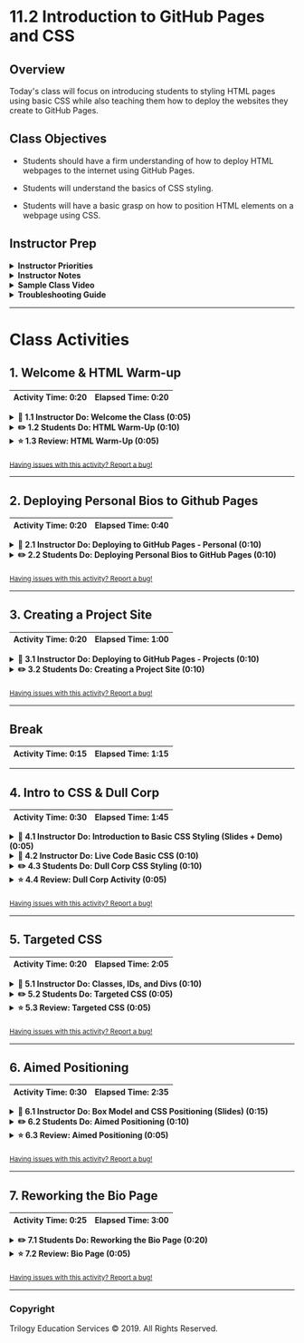 # 11.2 Introduction to GitHub Pages and CSS

## Overview

Today's class will focus on introducing students to styling HTML pages using basic CSS while also teaching them how to deploy the websites they create to GitHub Pages.

## Class Objectives

* Students should have a firm understanding of how to deploy HTML webpages to the internet using GitHub Pages.

* Students will understand the basics of CSS styling.

* Students will have a basic grasp on how to position HTML elements on a webpage using CSS.

## Instructor Prep

<details>
    <summary><strong>Instructor Priorities</strong></summary>

* Since we are going to start off this class by creating a personal/organization site using GitHub Pages, it would be a good idea to create an account specifically for your class that you can work with. Do this before today's class if you can.

* Students should fully understand how to deploy simple HTML/CSS webpages to GitHub Pages

* Students should have a basic understanding on how to use CSS to style and design basic HTML webpages

</details>

<details>
    <summary><strong>Instructor Notes</strong></summary>

* The main priority of this class is to get students comfortable using CSS. While it is important for your students to understand how to deploy to GitHub Pages as well, students will need a solid foundation of CSS in order to understand the topics covered in the next class.

* This class is also a critical step towards the next Career Services Milestone. Students will need an employer competitive portfolio to showcase their work. The material covered today will enable students to complete this next milestone. Look for talking points about this at the end of today's lesson.

* We are going to be covering a lot of material in very little time today and, as such, there may be times when your students are confused as to why something works the way it does. This will especially be the case when you get to the sections on floats and positioning. If/When this happens, make sure to assist your students as best you can and let them know just how many external resources there are which could help them better understand some of the complexities of CSS styling.

* Remember, we are simply trying to instill our students with a solid grasp of the fundamentals. Try not to go too far off-topic answering questions regarding complicated styling. Much of what we teach today is going to be supplemented and made easier next class through Bootstrap. Watch out for positioning especially as that topic can be a major time sink.

* Lastly, as a reminder these slideshows are for instructor use only - when distributing slides to students, please first export the slides to a PDF file. You may then send out the PDF file.

* Please reference our [Student FAQ](../../../05-Instructor-Resources/README.md#unit-11-web) for answers to questions frequently asked by students of this program. If you have any recommendations for additional questions, feel free to log an issue or a pull request with your desired additions.

</details>

<details>
    <summary><strong>Sample Class Video</strong></summary>

* To view an example class lecture visit (Note video may not reflect latest lesson plan): [Class Video](https://codingbootcamp.hosted.panopto.com/Panopto/Pages/Viewer.aspx?id=df02fb76-0f16-4de5-bf4b-05096f00723b)

</details>

<details>
    <summary><strong>Troubleshooting Guide</strong></summary>

* Below is a list of the most common issues that students present when trying to do Github Pages deployments.

* **Forgetting to "git add", "git commit -m":** Often students will completely skip the step where they save and commit their changes prior to pushing to GitHub. This will mean their web page is essentially blank. As a starting point, ensure their code is present in GitHub.

* **Didn't name the repo correctly:** Students will likely not name the repository for their custom site correctly - ensure it follows the pattern `_username_.github.io`

* **Images and/or CSS not appearing:** All filenames and paths are case sensitive. Ensure that all links in HTML are using case-sensitive paths that match the folder directories casing.

* **Not using relative paths:** Many students are still using absolute paths to reference their CSS or image files. Help them to convert these to relative paths.

* **Not knowing where their site deployed:** Show students that they need to login to the site and they will see the new app deployed on their menu. Give them guidance as to what the URL for their repo will be.

* Beyond that... Good luck!

</details>

- - -

# Class Activities

## 1. Welcome & HTML Warm-up

| Activity Time:       0:20 |  Elapsed Time:      0:20  |
|---------------------------|---------------------------|

<details>
    <summary><strong>📣 1.1 Instructor Do: Welcome the Class (0:05)</strong></summary>

* Open the [slideshow](https://docs.google.com/presentation/d/1GfR6zMkrNdpm9Dwe0hQgDtB82i8Ab82Sc469XzSw8c8/edit?usp=sharing) and use slides 1 and 2 to welcome the students.

* Take a few moments to welcome the class and remind them of this week's topic: basic web development.

* Let them know that today's class will be focusing on deploying simple webpages to the internet and styling them using CSS

* Before diving into new content, however, slack out the following activity to refresh students on the basics of HTML

</details>

<details>
    <summary><strong>✏️ 1.2 Students Do: HTML Warm-Up (0:10)</strong></summary>

* Open the [slideshow](https://docs.google.com/presentation/d/1GfR6zMkrNdpm9Dwe0hQgDtB82i8Ab82Sc469XzSw8c8/edit?usp=sharing) and use slides 3 and 4 to present this activity to the class.

* For this activity, students will create an HTML page to serve as a personal bio.

* **Instructions:** [README](Activities/01-Stu_HTMLBio/README.md)

</details>

<details>
    <summary><strong>⭐ 1.3 Review: HTML Warm-Up (0:05)</strong></summary>

* Open the [slideshow](https://docs.google.com/presentation/d/1GfR6zMkrNdpm9Dwe0hQgDtB82i8Ab82Sc469XzSw8c8/edit?usp=sharing) and use slide 5 to review this activity.

* Invite some students from the class to share their code on Slack so that they can show off their work.

  * Do a walk through of the code with your class, calling upon students to explain the HTML to their peers.

* If no one was able to find a solution to the bonus, take a few moments to explain how you can use links to move between pages contained within the same folder system.

  * The address for the link is the path to the file within your folder system. So if the HTML files were stored in the same folder, the link would be `<a href="filename.html">Link to File</a>`

  * Make certain to point out to the class that it is far wiser to use relative paths and not absolute paths when linking between files within the folder system. This ensures that, when the files are eventually deployed, the path linking between the pages changes to fit the new folder system.

</details>

<sub>[Having issues with this activity? Report a bug!](https://bit.ly/2UV4ydw)</sub>

- - -

## 2. Deploying Personal Bios to Github Pages

| Activity Time:       0:20 |  Elapsed Time:      0:40  |
|---------------------------|---------------------------|

<details>
    <summary><strong>📣 2.1 Instructor Do: Deploying to GitHub Pages - Personal (0:10)</strong></summary>

* Open the [slideshow](https://docs.google.com/presentation/d/1GfR6zMkrNdpm9Dwe0hQgDtB82i8Ab82Sc469XzSw8c8/edit?usp=sharing) and use slides 6 - 8 to over this lesson.

* Now that our class has created a few basic webpages locally, it's about time we started putting these pages online for the world to see. In order to do this, we are going to be hosting our websites on GitHub Pages.

* Explain to the class what the concept of a "host" is.

  * A web host is the activity or business of providing storage space and access for websites. You cannot put a website online without it being hosted on a server somewhere.

* Open up the [GitHub Pages website](https://pages.github.com/) and explain how it essentially allows us to turn GitHub repositories into live webpages without having to worry about pushing our code to another web host provider.

  * GitHub Pages even boasts about how it can turn simple text documents into live websites using a built-in system called "Jekyll"... We will not be using this at the moment but it is very cool. Your students may want to look into it at some point in the future.

  * GitHub Pages also allows you to create personal/organization sites for your account OR sites that are specific to a project! We will be going over both methods.

* Walk through the steps of creating a personal website using GitHub Pages...

  1. Create a new repository on GitHub called "_username_.github.io" where _username_ is your account name on GitHub.
  2. Next, open up Git Bash or Terminal on your computer. Navigate into the folder that you would like to store your project in and then clone the repository you just created.
  3. Within this new folder, add an HTML file called "index.html" which contains the code for the website you would like to publish.
  4. Add, commit, and push your changes to the repository and... That's it! Whenever anyone navigates to "_username_.github.io" they will now land on your webpage!
  5. Navigate to the website on your browser to show your class that the webpage is now fully online.

* Recap the steps for deploying to GitHub Pages one more time before continuing onto the next activity.

  1. New repo that is labeled "_username_.github.io".

     ![new repo](Images/create_repo.png)

  2. Navigate into a folder and clone the repo into it

  3. Add an HTML file named "index.html" and code out your webpage

     ![add_index](Images/add_index.png)

  4. Add, commit, and push your changes into the repository

  5. Go to the settings tab in the repo and scroll down to GitHub pages to confirm the page was published.

     ![settings](Images/settings_page.png)

  6. Finally click the link or navigate to `https://_username_.github.io` to visit the webpage.

</details>

<details>
    <summary><strong>✏️ 2.2 Students Do: Deploying Personal Bios to GitHub Pages (0:10)</strong></summary>

* For this activity, students will be deploying the bio pages they made in the last activity to Github Pages.

* Open the [slideshow](https://docs.google.com/presentation/d/1GfR6zMkrNdpm9Dwe0hQgDtB82i8Ab82Sc469XzSw8c8/edit?usp=sharing) and use slides 9 and 10 to to present this activity to the class.

* **Instructions:** [README](Activities/02-Stu_GithubPagesPersonal/README.md)

</details>

<sub>[Having issues with this activity? Report a bug!](https://bit.ly/3dRl46R)</sub>

- - -

## 3. Creating a Project Site

| Activity Time:       0:20 |  Elapsed Time:      1:00  |
|---------------------------|---------------------------|

<details>
    <summary><strong>📣 3.1 Instructor Do: Deploying to GitHub Pages - Projects (0:10)</strong></summary>

* Open the [slideshow](https://docs.google.com/presentation/d/1GfR6zMkrNdpm9Dwe0hQgDtB82i8Ab82Sc469XzSw8c8/edit?usp=sharing) and use slides 11 - 14 to go over this lesson.

* Not every website can be a personal website, however, as there are many times in which we will want to create websites that are customized for specific projects. Luckily for us, GitHub Pages includes a VERY simple way to deploy webpages for individual projects as well!

* Walk through the steps required to create a website for a specific repository...

  1. Create a new repository on your GitHub account. You can name this repository whatever you would like.
  2. Once inside of the repository, create a new file and name it "index.html"
  3. Add some very basic HTML into this file, save it, and then navigate into your repository's Settings tab.
  4. Scroll down to the GitHub Pages section and then, in the section labeled "Source", select that you would like to use the main branch as your source.
  5. Navigate to "_username_.github.io/_repositoryname_" and you will find that your new web page has gone live!

* It is very likely that your students will be wondering how to get a custom domain for their projects as opposed to a site that is clearly linked to their GitHub account...

  * Mention that custom domains are more heavily coveted since they are more easily searchable online. This means that custom domains have to be purchased from companies known as "DNS Providers". These companies allow users to buy and register unique domain names and connect that name to an IP address. **GitHub Pages does not sell domain names.**

  * Tell your students not to worry about custom domains at this time since it is not necessary for the web work that we will be doing. If they really wish to link a webpage of theirs to a custom domain, however, GitHub Pages has great documentation on how to go about doing this.

</details>

<details>
    <summary><strong>✏️ 3.2 Students Do: Creating a Project Site (0:10)</strong></summary>

* Open the [slideshow](https://docs.google.com/presentation/d/1GfR6zMkrNdpm9Dwe0hQgDtB82i8Ab82Sc469XzSw8c8/edit?usp=sharing) and use slides 15 - 17 to present this activity to the class.

* For this activity students will be creating a web page to display and explain a data science project they've already completed. Students will deploy the HTML to a github pages project page.

* **Instructions:** [README](Activities/03-Stu_GithubPagesProject/README.md)

</details>

<sub>[Having issues with this activity? Report a bug!](https://bit.ly/2w83Dho)</sub>

- - -

## Break

| Activity Time:       0:15 |  Elapsed Time:      1:15  |
|---------------------------|---------------------------|

- - -

## 4. Intro to CSS & Dull Corp

| Activity Time:       0:30 |  Elapsed Time:      1:45  |
|---------------------------|---------------------------|

<details>
    <summary><strong>📣 4.1 Instructor Do: Introduction to Basic CSS Styling (Slides + Demo) (0:05)</strong></summary>

* Congratulations! We now know how to make our web pages live for the entire world to see! That's pretty awesome! Well... Maybe minus the "pretty" part, at least. Our sites are still very basic looking. So how do we go about making our webpages look better?

* Luckily for us, another web development language was developed to work alongside HTML for exactly this purpose: CSS.

* CSS stands for "**C**ascading **S**tyle **S**heets" and it is a computer language which is used to "format" HTML. In simpler terms, CSS is a presentation language which tells web browsers how the content of a particular page should look.

* While HTML was developed to describe the content of a webpage, CSS was developed to present what that content should look like.

* Open the [slideshow](https://docs.google.com/presentation/d/1GfR6zMkrNdpm9Dwe0hQgDtB82i8Ab82Sc469XzSw8c8/edit?usp=sharing) and use slides 19 - 22 to present this lesson to the class.

</details>

<details>
    <summary><strong>📣 4.2 Instructor Do: Live Code Basic CSS (0:10)</strong></summary>

* Open the [slideshow](https://docs.google.com/presentation/d/1GfR6zMkrNdpm9Dwe0hQgDtB82i8Ab82Sc469XzSw8c8/edit?usp=sharing) and leave slide 23 while you live code.

* When prompted by the slide deck, create a new HTML file and show the class some examples of how CSS can be used to change a page's styling.

  * **Stick with very simple styling for now!** Show your class how to change coloring, size, font boldness/italics, and alignment. We will delve into more complex CSS styling soon enough.

  * An example of an HTML page with some CSS styling has been provided within [04-BasicCSS](./Activities/04-Ins_BasicCSS/Solved/quick-example-internal-css.html) for you to use, but it is recommended that you live code all of the CSS so that your students get a good example of its usage.

    * The same file minus the CSS styling can be found in [04-BasicCSS](Activities/04-Ins_BasicCSS/Unsolved/quick-example-no-CSS.html) as well.

* To start, alter the style of the page within a pair of `<style>` tags that are contained within the HTML file.

  * Show them how you can create a "stylesheet" which contains CSS rules that can then be applied to multiple tags/elements.

  * Make certain to point out the syntax of CSS once more
    ![CSS Syntax](./Images/CSS-Syntax.gif)
    * Selector points to the HTML element you would like to style
    * Declaration blocks are bounded by curly-brackets
    * Each declaration block is separated by semicolons
    * Each declaration includes a CSS property and a value that is separated by a colon

* Explain and show your students how they can also change the style of specific elements within the HTML tags themselves using "inline styling".

  * Point out that this is more tedious than just having a separate stylesheet, as inline styling applies only to the individual tags the `style=""` attribute is placed inside. It also takes away the benefits you get from having your content and presentation separate from one another, making the code that much harder to maintain.

* Once you have described the syntax of CSS and shown off how CSS stylesheets work, open up a new file, save it as `stylesheet.CSS`, place all of the CSS you have written into this file, and then explain how you can reference external stylesheets in HTML using a `<link>` tag.

  * Ask the class why it might be better to have an external stylesheet as opposed to having all of your CSS styling contained within the HTML file.

  * External stylesheets can be changed out more easily than having to rewrite every CSS rule

</details>

<details>
    <summary><strong>✏️ 4.3 Students Do: Dull Corp CSS Styling (0:10)</strong></summary>

* Open the [slideshow](https://docs.google.com/presentation/d/1GfR6zMkrNdpm9Dwe0hQgDtB82i8Ab82Sc469XzSw8c8/edit?usp=sharing) and use slides 24 and 25 to present this activity to the class.

* For this activity, students will be updating the _DULL Corporation's_ website so that it is not nearly so... Dull. To do so, they will be creating an external stylesheet and linking it to pre-made HTML.

* **Instructions:** [README](Activities/05-Stu_DullCorpCSS/README.md)

</details>

<details>
    <summary><strong>⭐ 4.4 Review: Dull Corp Activity (0:05)</strong></summary>

* Open the [slideshow](https://docs.google.com/presentation/d/1GfR6zMkrNdpm9Dwe0hQgDtB82i8Ab82Sc469XzSw8c8/edit?usp=sharing) and use slide 26 to review this activity.

* Open up the [solution file](Activities/05-Stu_DullCorpCSS/Solved) and go over the code contained within with your class.

* Answer whatever questions your students may have before moving onto the next activity

</details>

<sub>[Having issues with this activity? Report a bug!](https://bit.ly/34cyNRl)</sub>

- - -

## 5. Targeted CSS

| Activity Time:       0:20 |  Elapsed Time:      2:05  |
|---------------------------|---------------------------|

<details>
    <summary><strong>📣 5.1 Instructor Do: Classes, IDs, and Divs (0:10)</strong></summary>

* Open the [slideshow](https://docs.google.com/presentation/d/1GfR6zMkrNdpm9Dwe0hQgDtB82i8Ab82Sc469XzSw8c8/edit?usp=sharing) and use slides 27 - 29 to present this activity to the class.

* Before going back into the slides, explain to the class why changing entire HTML elements may not exactly be the best practice.

  * If we were to have a CSS rule that applies to all paragraph tags, then all of our paragraphs would look the same. What if we wanted one to look differently from another?

  * Luckily there are HTML classes and ids which allow us to pick and choose which HTML elements we want to style in particular ways.

* To create an HTML class, place a `class="((className))"` attribute within an HTML element. To reference that class within the CSS, simply put a period in front of _className_ in your stylesheet.

  * Show this to your students by live-coding the following HTML/CSS
    ![Classes Example](./Images/classesExample.png)

* To create an HTML id, place a `id="((idName))"` attribute within an HTML element. To reference that id within the CSS, simply put a hashtag in front of _idName_ in your stylesheet.

  * Show this to your students by live-coding the following HTML/CSS
    ![ID Example](./Images/idExample.png)

* As a callback to the previous class, ask your students what the differences between a `div` element and a `section` element are.

  * Explain that `div` elements are used to group elements into visually related segments while `section` elements define a specific part of a page and thus should be used as a container element regardless of styling.

  * Container elements like `div` and `section`, combined with classes and ids, allow users to group and style HTML elements in chunks. This is especially useful in positioning.

</details>

<details>
    <summary><strong>✏️ 5.2 Students Do: Targeted CSS (0:05)</strong></summary>

* Open the [slideshow](https://docs.google.com/presentation/d/1GfR6zMkrNdpm9Dwe0hQgDtB82i8Ab82Sc469XzSw8c8/edit?usp=sharing) and use slides 30 - 31 to present this activity to the class.

* In this activity, students will be given a very basic HTML file and will have to create an external CSS stylesheet which changes the page's styling.

* **Instructions:** [README](Activities/06-Stu_TargetedCSS/README.md)

</details>

<details>
    <summary><strong>⭐ 5.3 Review: Targeted CSS (0:05)</strong></summary>

* Open the [slideshow](https://docs.google.com/presentation/d/1GfR6zMkrNdpm9Dwe0hQgDtB82i8Ab82Sc469XzSw8c8/edit?usp=sharing) and use slide 32 to review this activity.

* Open up the [solved version](Activities/06-Stu_TargetedCSS/Solved) of the previous activity and go through the code with your class, answering whatever questions they may have.

</details>

<sub>[Having issues with this activity? Report a bug!](https://bit.ly/2UCHu4m)</sub>

- - -

## 6. Aimed Positioning

| Activity Time:       0:30 |  Elapsed Time:      2:35  |
|---------------------------|---------------------------|

<details>
    <summary><strong>📣 6.1 Instructor Do: Box Model and CSS Positioning (Slides) (0:15)</strong></summary>

* Open the [slideshow](https://docs.google.com/presentation/d/1GfR6zMkrNdpm9Dwe0hQgDtB82i8Ab82Sc469XzSw8c8/edit?usp=sharing) and use slide 34 to explain box models and slides 35 - 40 on using CSS to position elements, answering whatever questions the class may have.

  * After you have gotten through the slide on the box model, open up Google Chrome and show off the HTML/CSS inspector in its developer's tools.

  * For the time being, specifically focus upon the box-model visualizer.

  * Once you have covered the inspector, provide your students with some time in which to visit their favorite website and play around with the inspector on that page.

  * After a small amount of time has passed, continue through the slides once more.

* We are going to want to move through these slides on CSS Positioning rather quickly so that we can get into the [live-coding examples](Activities/07-Ins_CSSPositionedLayout).

  * If you are running low on time, it is more important to go over the positioning examples than it is to go through the slides themselves.

  * When going through the examples one-by-one, make sure to have the inspector open in Google Chrome so that we can show the class the differences between one form of CSS positioning and another both on the page and in the code.

  * If you have time, this would be a good opportunity to ask your students what they feel are the advantages and disadvantages of each form of positioning.

* Once you have completed the live-coding examples for CSS positioning, open the [slideshow](https://docs.google.com/presentation/d/1GfR6zMkrNdpm9Dwe0hQgDtB82i8Ab82Sc469XzSw8c8/edit?usp=sharing) and use slides 41 - 49 and 10 to move into floats and then dive into the next activity.

</details>

<details>
    <summary><strong>✏️ 6.2 Students Do: Aimed Positioning (0:10)</strong></summary>

* Open the [slideshow](https://docs.google.com/presentation/d/1GfR6zMkrNdpm9Dwe0hQgDtB82i8Ab82Sc469XzSw8c8/edit?usp=sharing) and use slides 50 and 51 to present this activity to the class.

* For this activity, students will be given an HTML file they will style using CSS. In particular, they will be positioning certain elements as described in the instructions.

* **Instructions:** [README](Activities/08-Stu_AimedPositioning/README.md)

</details>

<details>
    <summary><strong>⭐ 6.3 Review: Aimed Positioning (0:05)</strong></summary>

* Open the [slideshow](https://docs.google.com/presentation/d/1GfR6zMkrNdpm9Dwe0hQgDtB82i8Ab82Sc469XzSw8c8/edit?usp=sharing) and use slide 52 to review this activity.

* Bring the class altogether and then go over the activity once more as a class

* Ask the class which method was the easiest and which was the hardest

* Ask them if they can see any relative advantages and/or disadvantages to each individual method

  * Positioning can be used to better place elements without having to move them around in the HTML. They can also be placed on the same line far more easily and, if you use percentages, are more reactive to the viewport's size.

  * Using the box model alone makes the exact placement of separate elements quite difficult since they cannot easily be placed on the same line.

  * Using the box model alone to position elements is also heavily frowned upon and should be avoided when possible.

  * Floats and clears are useful but can be quite difficult to pick up initially. They are more situationally useful than positioning in cases where you would like text to wrap around an element.

</details>

<sub>[Having issues with this activity? Report a bug!](https://bit.ly/2wQNCgs)</sub>

- - -

## 7. Reworking the Bio Page

| Activity Time:       0:25 |  Elapsed Time:      3:00  |
|---------------------------|---------------------------|

<details>
    <summary><strong>✏️ 7.1 Students Do: Reworking the Bio Page (0:20)</strong></summary>

* Open the [slideshow](https://docs.google.com/presentation/d/1GfR6zMkrNdpm9Dwe0hQgDtB82i8Ab82Sc469XzSw8c8/edit?usp=sharing) and use slides 53 - 57 to present this activity to the class.

* For this activity, students will be given a Bio Page HTML skeleton and will style it with CSS so the HTML resembles the image provided in the unsolved folder.

* **Instructions:** [README](Activities/09-Stu_StudentBio/README.md)

</details>

<details>
    <summary><strong>⭐ 7.2 Review: Bio Page (0:05)</strong></summary>

* Open the [slideshow](https://docs.google.com/presentation/d/1GfR6zMkrNdpm9Dwe0hQgDtB82i8Ab82Sc469XzSw8c8/edit?usp=sharing) and use slide 58 to review this activity.

* Invite some students from the class to share their webpages/code on Slack so that they can show off their work.

  * Do a walk-through of the code with your class, calling upon students to explain the HTML and CSS to their peers.

* If there are any areas where your students are struggling, be sure to recap that area for them briefly so that they can catch up.

* Emphasize the following points about the importance of today's material:

  * Students will be able to build upon the bio and project pages they made today to create an effective portfolio to share with employers.

  * Students should spend time adapting and customizing these pages to showcase their personal brand and skills throughout the remainder of the program so that they can be employer ready at graduation. Employer ready would be a completed resume and portfolio to send to job opportunities.

  * In an upcoming Milestone with Career Services, students will be asked to submit their portfolio for review and feedback. At that time Career Services will continue to help develop an employer ready portfolio to showcase skills and abilities. Remember that this is needed to successfully apply to jobs.

</details>

<sub>[Having issues with this activity? Report a bug!](https://bit.ly/39DsR5a)</sub>

- - -

### Copyright

Trilogy Education Services © 2019. All Rights Reserved.
